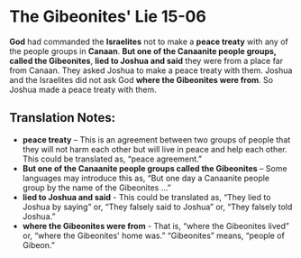 The Gibeonites' Lie 15-06
===========================


**God** had commanded the **Israelites** not to make a **peace treaty**
with any of the people groups in **Canaan**. **But one of the Canaanite
people groups, called the Gibeonites**, **lied to Joshua and said** they
were from a place far from Canaan. They asked Joshua to make a peace
treaty with them. Joshua and the Israelites did not ask God **where the
Gibeonites were from**. So Joshua made a peace treaty with them.

Translation Notes:
------------------

-   **peace treaty** – This is an agreement between two groups of people
    that they will not harm each other but will live in peace and help
    each other. This could be translated as, “peace agreement.”
-   **But one of the Canaanite people groups called the Gibeonites** –
    Some languages may introduce this as, “But one day a Canaanite
    people group by the name of the Gibeonites …”
-   **lied to Joshua and said** - This could be translated as, “They
    lied to Joshua by saying” or, “They falsely said to Joshua” or,
    “They falsely told Joshua.”
-   **where the Gibeonites were from** - That is, “where the Gibeonites
    lived” or, “where the Gibeonites' home was.” “Gibeonites”
    means, “people of Gibeon.”

